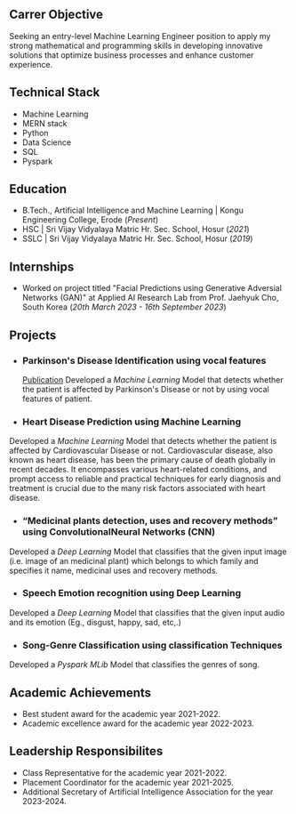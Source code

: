 ## Carrer Objective
Seeking an entry-level Machine Learning Engineer position to apply my strong mathematical and programming skills in developing innovative solutions that optimize business processes and enhance customer experience.

## Technical Stack
- Machine Learning
- MERN stack
- Python
- Data Science
- SQL
- Pyspark

## Education
- B.Tech., Artificial Intelligence and Machine Learning | Kongu Engineering College, Erode (_Present_)
- HSC | Sri Vijay Vidyalaya Matric Hr. Sec. School, Hosur (_2021_)
- SSLC | Sri Vijay Vidyalaya Matric Hr. Sec. School, Hosur (_2019_)

## Internships
- Worked on project titled "Facial Predictions using Generative Adversial Networks (GAN)" at Applied AI Research Lab from Prof. Jaehyuk Cho, South Korea (_20th March 2023 - 16th September 2023_)

## Projects
- ### Parkinson's Disease Identification using vocal features 
  [Publication](https://ieeexplore.ieee.org/document/10085210)
  Developed a *Machine Learning* Model that detects whether the patient is affected by Parkinson's Disease or not by using vocal features of 
  patient.

- ### Heart Disease Prediction using Machine Learning
Developed a *Machine Learning* Model that detects whether the patient is affected by Cardiovascular Disease or not. Cardiovascular disease, also known as heart disease, has been the primary cause of death globally in recent decades. It encompasses various heart-related conditions, and prompt access to reliable and practical techniques for early diagnosis and treatment is crucial due to the many risk factors associated with heart disease.

- ### “Medicinal plants detection, uses and recovery methods” using ConvolutionalNeural Networks (CNN)
Developed a *Deep Learning* Model that classifies that the given input image (i.e. image of an medicinal plant) which belongs to which family and specifies it name, medicinal uses and recovery methods.

- ### Speech Emotion recognition using Deep Learning
Developed a *Deep Learning* Model that classifies that the given input audio and its emotion (Eg., disgust, happy, sad, etc,.)

- ### Song-Genre Classification using classification Techniques
Developed a *Pyspark MLib* Model that classifies the genres of song.

## Academic Achievements
- Best student award for the academic year 2021-2022.
- Academic excellence award for the academic year 2022-2023.

## Leadership Responsibilites
- Class Representative for the academic year 2021-2022.
- Placement Coordinator for the academic year 2021-2025.
- Additional Secretary of Artificial Intelligence Association for the year 2023-2024.

  




  
